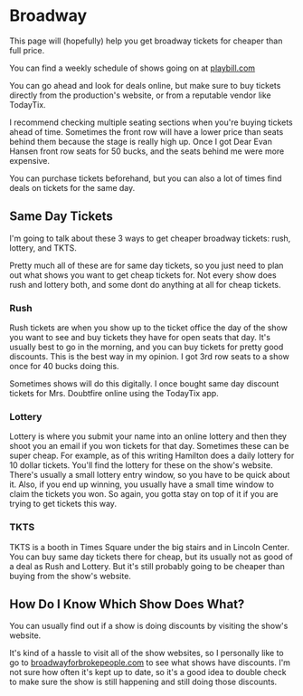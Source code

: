 # Broadway

This page will (hopefully) help you get broadway tickets for cheaper than full price. 

You can find a weekly schedule of shows going on at [playbill.com](https://playbill.com/article/weekly-schedule-of-current-broadway-shows)

You can go ahead and look for deals online, but make sure to buy tickets directly from the production's website,
or from a reputable vendor like TodayTix. 

I recommend checking multiple seating sections when you're buying tickets ahead of time. Sometimes the front row
will have a lower price than seats behind them because the stage is really high up. Once I got Dear Evan Hansen 
front row seats for 50 bucks, and the seats behind me were more expensive. 

You can purchase tickets beforehand, but you can also a lot of times find deals on tickets for the same day.

## Same Day Tickets

I'm going to talk about these 3 ways to get cheaper broadway tickets: rush, lottery, and TKTS.

Pretty much all of these are for same day tickets, so you just need to plan out what shows you want to get cheap tickets for. Not every show does rush and lottery both, and some dont do anything at all for cheap tickets.

### Rush

Rush tickets are when you show up to the ticket office the day of the show you want to see and buy tickets 
they have for open seats that day. It's usually best to go in the morning, and you can buy tickets for 
pretty good discounts. This is the best way in my opinion. I got 3rd row seats to a show once for 40 bucks doing this.

Sometimes shows will do this digitally. I once bought same day discount tickets for Mrs. Doubtfire online
using the TodayTix app. 

### Lottery

Lottery is where you submit your name into an online lottery and then they shoot you an email if you won tickets 
for that day. Sometimes these can be super cheap. For example, as of this writing Hamilton does a daily lottery 
for 10 dollar tickets. You'll find the lottery for these on the show's website. There's usually a small lottery
entry window, so you have to be quick about it. Also, if you end up winning, you usually have a small time window
to claim the tickets you won. So again, you gotta stay on top of it if you are trying to get tickets this way. 

### TKTS

TKTS is a booth in Times Square under the big stairs and in Lincoln Center. You can buy same day tickets there 
for cheap, but its usually not as good of a deal as Rush and Lottery. But it's still probably going to be 
cheaper than buying from the show's website. 

## How Do I Know Which Show Does What?

You can usually find out if a show is doing discounts by visiting the show's website. 

It's kind of a hassle to visit all of the show websites, so I personally like to go to
[broadwayforbrokepeople.com](https://www.broadwayforbrokepeople.com/) to see what shows have discounts.
I'm not sure how often it's kept up to date, so it's a good idea to double check to make sure the show
is still happening and still doing those discounts. 
